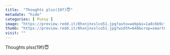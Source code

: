 ```yaml
---
title:  "Thoughts plss(19f)😇"
metadate: "hide"
categories: [ Pussy ]
image: "https://preview.redd.it/8hxnjnxslco51.jpg?auto=webp&s=1a8c6b9cfcd4d47660039900f63906336ffb60f0"
thumb: "https://preview.redd.it/8hxnjnxslco51.jpg?width=640&crop=smart&auto=webp&s=7fcb2a20e599be5cb77fcafbeec994bbccb353d4"
visit: ""
---
```

Thoughts plss(19f)😇

